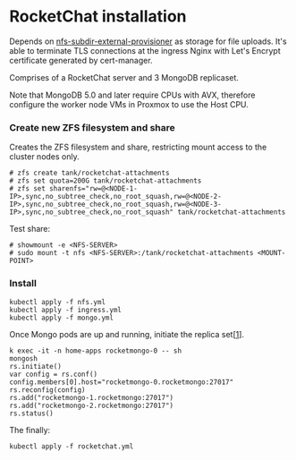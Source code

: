 # RocketChat installation 

Depends on [nfs-subdir-external-provisioner](https://github.com/kubernetes-sigs/nfs-subdir-external-provisioner) as storage for file uploads.
It's able to terminate TLS connections at the ingress Nginx with Let's Encrypt certificate generated by cert-manager.

Comprises of a RocketChat server and 3 MongoDB replicaset.

Note that MongoDB 5.0 and later require CPUs with AVX, therefore configure the worker node VMs in Proxmox to use the Host CPU.

### Create new ZFS filesystem and share
Creates the ZFS filesystem and share, restricting mount access to the cluster nodes only.

```
# zfs create tank/rocketchat-attachments
# zfs set quota=200G tank/rocketchat-attachments
# zfs set sharenfs="rw=@<NODE-1-IP>,sync,no_subtree_check,no_root_squash,rw=@<NODE-2-IP>,sync,no_subtree_check,no_root_squash,rw=@<NODE-3-IP>,sync,no_subtree_check,no_root_squash" tank/rocketchat-attachments
```

Test share:

```
# showmount -e <NFS-SERVER>
# sudo mount -t nfs <NFS-SERVER>:/tank/rocketchat-attachments <MOUNT-POINT>
```

### Install

```
kubectl apply -f nfs.yml
kubectl apply -f ingress.yml
kubectl apply -f mongo.yml
```

Once Mongo pods are up and running, initiate the replica set[[1](https://ajorloo.medium.com/deploy-rocket-chat-server-using-kubernetes-2d6c4228853)].

```
k exec -it -n home-apps rocketmongo-0 -- sh
mongosh
rs.initiate()
var config = rs.conf()
config.members[0].host="rocketmongo-0.rocketmongo:27017"
rs.reconfig(config)
rs.add("rocketmongo-1.rocketmongo:27017")
rs.add("rocketmongo-2.rocketmongo:27017")
rs.status()
```

The finally:
```
kubectl apply -f rocketchat.yml
```
